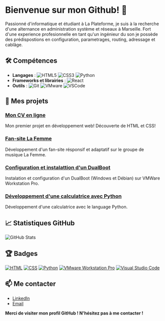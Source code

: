 # Bienvenue sur mon Github! 👋

Passionné d'informatique et étudiant à La Plateforme, je suis à la recherche d'une alternance en administration système et réseaux à Marseille. Fort d'une experience profesionnelle en tant qu'un ingénieur du son je possède des prédispostions en configuration, parametrages, routing, adressage et cablâge.

## 🛠️ Compétences
- **Langages** :   ![HTML5](https://img.shields.io/badge/HTML5-E34F26?style=flat&logo=html5&logoColor=white)
   ![CSS3](https://img.shields.io/badge/CSS3-1572B6?style=flat&logo=css3&logoColor=white)
   ![Python](https://img.shields.io/badge/Python-3776AB?style=flat&logo=python&logoColor=white)
- **Frameworks et librairies** :   ![React](https://img.shields.io/badge/React-61DAFB?style=flat&logo=react&logoColor=black)
- **Outils** :    ![Git](https://img.shields.io/badge/Git-F05032?style=flat&logo=git&logoColor=white)
   ![VMware](https://img.shields.io/badge/VMware-607078?style=flat&logo=vmware&logoColor=white)
   ![VSCode](https://img.shields.io/badge/Visual_Studio_Code-007ACC?style=flat&logo=visual-studio-code&logoColor=white)

## 🚀 Mes projets

### [Mon CV en ligne](https://github.com/leon-camuzat/Mon_CV.git)
Mon premier projet en développement web! Découverte de HTML et CSS!

### [Fan-site La Femme](https://github.com/leon-camuzat/fan_site)
Développement d'un fan-site résponsif et adaptatif sur le groupe de musique La Femme.

### [Configuration et instalattion d'un DualBoot](https://github.com/leon-camuzat/Dual_Boot.git)
Instalation et configuration d'un DualBoot (Windows et Débian) sur VMWare Workstation Pro.

### [Développement d'une calculatrice avec Python](https://github.com/leon-camuzat/Calculatrice.git)
Développement d'une calculatrice avec le language Python.

## 📈 Statistiques GitHub

![GitHub Stats](https://github-readme-stats.vercel.app/api?username=leon-camuzat&show_icons=true&hide_title=true&hide=prs&count_private=true&theme=radical)

## 🏆 Badges

[![HTML](https://img.shields.io/badge/-HTML-orange)](https://www.w3schools.com/html/)
[![CSS](https://img.shields.io/badge/-CSS-blue)](https://www.w3schools.com/css/)
[![Python](https://img.shields.io/badge/-Python-blue)](https://www.python.org/)
[![VMware Workstation Pro](https://upload.wikimedia.org/wikipedia/commons/thumb/1/1b/VMware_Workstation_logo.svg/200px-VMware_Workstation_logo.svg.png)](https://www.vmware.com/products/workstation-pro.html)
[![Visual Studio Code](https://img.shields.io/badge/-Visual_Studio_Code-blue)](https://code.visualstudio.com/)

## 📫 Me contacter

- [LinkedIn](https://www.linkedin.com/in/leon-camuzat)
- [Email](mailto:leon.camuzat@laplateforme.io)

**Merci de visiter mon profil GitHub ! N'hésitez pas à me contacter !**
